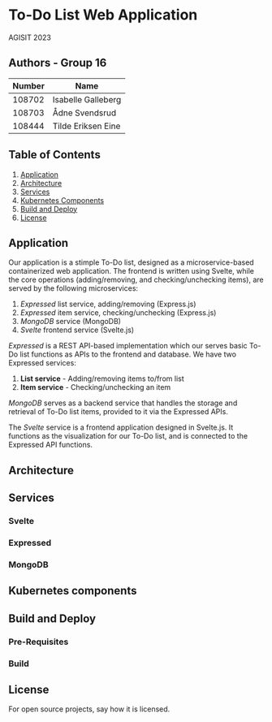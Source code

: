 # To-Do List Web Application
AGISIT 2023

## Authors - Group 16
| Number | Name               |				
| -------|--------------------|
| 108702 | Isabelle Galleberg |
| 108703 | Ådne Svendsrud     |
| 108444 | Tilde Eriksen Eine | 

## Table of Contents
1. [Application](#Application)
3. [Architecture](#Architecture)
4. [Services](#Services)
5. [Kubernetes Components](#Kubernetes-Components)
6. [Build and Deploy](#Build-and-Deploy)
7.  [License](#License)


## Application
Our application is a stimple To-Do list, designed as a microservice-based containerized web application. The frontend is written using Svelte, while the core operations (adding/removing, and checking/unchecking items), are served by the following microservices:
1. _Expressed_ list service, adding/removing (Express.js)
2. _Expressed_ item service, checking/unchecking (Express.js)
3. _MongoDB_ service (MongoDB)
4. _Svelte_  frontend service (Svelte.js)

_Expressed_ is a REST API-based implementation which our serves basic To-Do list functions as APIs to the frontend and database. We have two Expressed services:
1. **List service** - Adding/removing items to/from list
2. **Item service** - Checking/unchecking an item

_MongoDB_ serves as a backend service that handles the storage and retrieval of To-Do list items, provided to it via the Expressed APIs. 

The _Svelte_ service is a frontend application designed in Svelte.js. It functions as the visualization for our To-Do list, and is connected to the Expressed API functions.  

## Architecture 



## Services
### Svelte

### Expressed

### MongoDB

## Kubernetes components

## Build and Deploy
### Pre-Requisites

### Build


## License
For open source projects, say how it is licensed.
